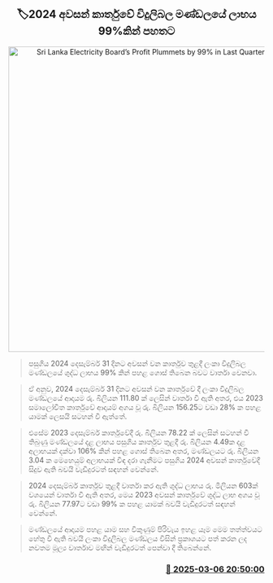 <p align='center'><b><h2 align='center' title='Sri Lanka Electricity Board’s Profit Plummets by 99% in Last Quarter of 2024'>🏷2024 අවසන් කාර්තුවේ විදුලිබල මණ්ඩලයේ ලාභය 99%කින් පහතට</h2></b></p>
<p align='center'><img src='https://helakuru.sgp1.cdn.digitaloceanspaces.com/esana/images/lib/ceb-office-archived.jpg' width='600' alt='Sri Lanka Electricity Board’s Profit Plummets by 99% in Last Quarter of 2024'></p>

> පසුගිය 2024 දෙසැම්බර් 31 දිනට අවසන් වන කාර්තුව තුළදී ලංකා විදුලිබල මණ්ඩලයේ ශුද්ධ ලාභය 99% කින් පහළ ගොස් තිබෙන බවට වාර්තා වෙනවා.

> ඒ අනුව, 2024 දෙසැම්බර් 31 දිනට අවසන් වන කාර්තුවේ දී ලංකා විදුලිබල මණ්ඩලයේ ආදායම රු. බිලියන 111.80 ක් ලෙසින් වාර්තා වී ඇති අතර, එය 2023 සමාලෝචිත කාර්තුවේ ආදායම් අගය වූ රු. බිලියන 156.25ට වඩා 28% ක පහළ යාමක් ලෙසයි සටහන් වී ඇත්තේ.

> එසේම 2023 දෙසැම්බර් කාර්තුවේදී රු. බිලියන 78.22 ක් ලෙසින් සටහන් වී තිබුණු මණ්ඩලයේ දළ ලාභය පසුගිය කාර්තුව තුළදී රු. බිලියන 4.49ක දළ අලාභයක් දක්වා 106% කින් පහළ ගොස් තිබෙන අතර, මණ්ඩලයට රු. බිලියන 3.04 ක මෙහෙයුම් අලාභයක් විඳ දරා ගැනීමට පසුගිය 2024 අවසන් කාර්තුවේදී සිදුව ඇති බවයි වැඩිදුරටත් සඳහන් වෙන්නේ.

> 2024 දෙසැම්බර් කාර්තුව තුළදී වාර්තා කර ඇති ශුද්ධ ලාභය රු. මිලියන 603ක් වශයෙන් වාර්තා වී ඇති අතර, මෙය 2023 අවසන් කාර්තුවේ ශුද්ධ ලාභ අගය වූ රු. බිලියන 77.97ට වඩා 99% ක පහළ යාමක් බවයි වැඩිදුරටත් සඳහන් වෙන්නේ. 

> මණ්ඩලයේ ආදායම පහළ යාම සහ විකුණුම් පිරිවැය ඉහළ යෑම මෙම තත්ත්වයට හේතු වී ඇති බවයි ලංකා විදුලිබල මණ්ඩලය විසින් ප්‍රකාශයට පත් කරන ලද නවතම මූල්‍ය වාර්තාව මඟින් වැඩිදුරටත් පෙන්වා දී තිබෙන්නේ.



<h3 align='right'><a href='https://www.helakuru.lk/esana/p/108089/'>📅 2025-03-06 20:50:00</a></h3>
